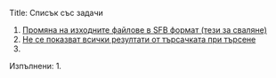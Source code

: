 Title: Списък със задачи

1. [Промяна на изходните файлове в SFB формат (тези за сваляне)](https://github.com/chitanka/chitanka/issues/48)
2. [Не се показват всички резултати от търсачката при търсене](https://github.com/chitanka/chitanka/issues/57)
3. 

Изпълнени:
1.
